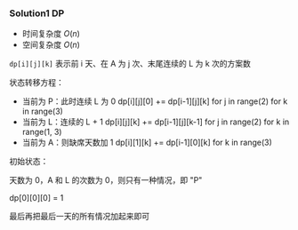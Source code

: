 ### Solution1 DP

- 时间复杂度 $O(n)$
- 空间复杂度 $O(n)$

`dp[i][j][k]` 表示前 i 天、在 A 为 j 次、末尾连续的 L 为 k 次的方案数

状态转移方程：

- 当前为 P：此时连续 L 为 0
    dp[i][j][0] += dp[i-1][j][k] for j in range(2) for k in range(3)
- 当前为 L：连续的 L + 1
    dp[i][j][k] += dp[i-1][j][k-1] for j in range(2) for k in range(1, 3)
- 当前为 A：则缺席天数加 1
    dp[i][1][k] += dp[i-1][0][k] for k in range(3)

初始状态：

天数为 0，A 和 L 的次数为 0，则只有一种情况，即 "P"

dp[0][0][0] = 1

最后再把最后一天的所有情况加起来即可

